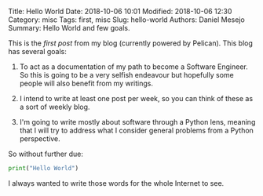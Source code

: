 Title: Hello World
Date: 2018-10-06 10:01
Modified: 2018-10-06 12:30
Category: misc
Tags: first, misc
Slug: hello-world
Authors: Daniel Mesejo
Summary: Hello World and few goals.

This is the *first post* from my blog (currently powered by Pelican). This blog has several goals:

1. To act as a documentation of my path to become a Software Engineer. So this is going to be a very selfish endeavour
but hopefully some people will also benefit from my writings.

2. I intend to write at least one post per week, so you can think of these as a sort of weekly blog.

3. I'm going to write mostly about software through a Python lens, meaning that I will try to address what I consider
general problems from a Python perspective.

So without further due:

```python
print("Hello World")
```

I always wanted to write those words for the whole Internet to see.